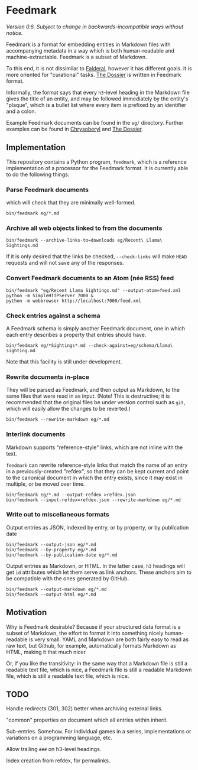 Feedmark
========

*Version 0.6.  Subject to change in backwards-incompatible ways without notice.*

Feedmark is a format for embedding entities in Markdown files with
accompanying metadata in a way which is both human-readable and
machine-extractable.  Feedmark is a subset of Markdown.

To this end, it is not dissimilar to [Falderal][], however it has
different goals.  It is more oriented for "curational" tasks.
[The Dossier][] is written in Feedmark format.

Informally, the format says that every `h3`-level heading in the
Markdown file gives the title of an entity, and may be followed
immediately by the entity's "plaque", which is a bullet list
where every item is prefixed by an identifier and a colon.

Example Feedmark documents can be found in the `eg/` directory.
Further examples can be found in [Chrysoberyl][] and [The Dossier][].

Implementation
--------------

This repository contains a Python program, `feedmark`, which is a
reference implementation of a processor for the Feedmark format.
It is currently able to do the following things:

### Parse Feedmark documents

which will check that they are minimally well-formed.

    bin/feedmark eg/*.md

### Archive all web objects linked to from the documents

    bin/feedmark --archive-links-to=downloads eg/Recent\ Llama\ Sightings.md

If it is only desired that the links be checked, `--check-links` will
make `HEAD` requests and will not save any of the responses.

### Convert Feedmark documents to an Atom (née RSS) feed

    bin/feedmark "eg/Recent Llama Sightings.md" --output-atom=feed.xml
    python -m SimpleHTTPServer 7000 &
    python -m webbrowser http://localhost:7000/feed.xml

### Check entries against a schema

A Feedmark schema is simply another Feedmark document, one in which
each entry describes a property that entries should have.

    bin/feedmark eg/*Sightings*.md --check-against=eg/schema/Llama\ sighting.md

Note that this facility is still under development.

### Rewrite documents in-place

They will be parsed as Feedmark, and then output as Markdown, to the
same files that were read in as input.  (Note!  This is destructive;
it is recommended that the original files be under version control such
as `git`, which will easily allow the changes to be reverted.)

    bin/feedmark --rewrite-markdown eg/*.md

### Interlink documents

Markdown supports "reference-style" links, which are not inline
with the text.

`feedmark` can rewrite reference-style links that match the name of
an entry in a previously-created "refdex", so that they
can be kept current and point to the canonical document in which the
entry exists, since it may exist in multiple, or be moved over time.

    bin/feedmark eg/*.md --output-refdex >refdex.json
    bin/feedmark --input-refdex=refdex.json --rewrite-markdown eg/*.md

### Write out to miscellaneous formats

Output entries as JSON, indexed by entry, or by property, or by
publication date

    bin/feedmark --output-json eg/*.md
    bin/feedmark --by-property eg/*.md
    bin/feedmark --by-publication-date eg/*.md

Output entries as Markdown, or HTML.  In the latter case, `h3` headings
will get `id` attributes which let them serve as link anchors.  These
anchors aim to be compatible with the ones generated by GitHub.

    bin/feedmark --output-markdown eg/*.md
    bin/feedmark --output-html eg/*.md

Motivation
----------

Why is Feedmark desirable?  Because if your structured data format is
a subset of Markdown, the effort to format it into something
nicely human-readable is very small.  YAML and Markdown are both
fairly easy to read as raw text, but Github, for example,
automatically formats Markdown as HTML, making it that much nicer.

Or, if you like the transitivity: in the same way that a Markdown
file is still a readable text file, which is nice, a Feedmark file
is still a readable Markdown file, which is still a readable text
file, which is nice.

TODO
----

Handle redirects (301, 302) better when archiving external links.

"common" properties on document which all entries within inherit.

Sub-entries.  Somehow.  For individual games in a series, implementations
or variations on a programming language, etc.

Allow trailing `###` on h3-level headings.

Index creation from refdex, for permalinks.

[Falderal]: http://catseye.tc/node/Falderal
[Chrysoberyl]: http://git.catseye.tc/Chrysoberyl/
[The Dossier]: http://git.catseye.tc/The-Dossier/
